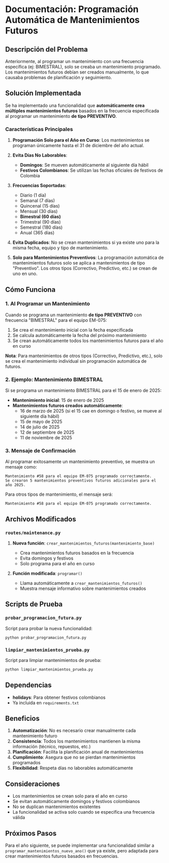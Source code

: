 # Documentación: Programación Automática de Mantenimientos Futuros

## Descripción del Problema

Anteriormente, al programar un mantenimiento con una frecuencia específica (ej: BIMESTRAL), solo se creaba un mantenimiento programado. Los mantenimientos futuros debían ser creados manualmente, lo que causaba problemas de planificación y seguimiento.

## Solución Implementada

Se ha implementado una funcionalidad que **automáticamente crea múltiples mantenimientos futuros** basados en la frecuencia especificada al programar un mantenimiento **de tipo PREVENTIVO**.

### Características Principales

1. **Programación Solo para el Año en Curso**: Los mantenimientos se programan únicamente hasta el 31 de diciembre del año actual.

2. **Evita Días No Laborables**: 
   - **Domingos**: Se mueven automáticamente al siguiente día hábil
   - **Festivos Colombianos**: Se utilizan las fechas oficiales de festivos de Colombia

3. **Frecuencias Soportadas**:
   - Diario (1 día)
   - Semanal (7 días)
   - Quincenal (15 días)
   - Mensual (30 días)
   - **Bimestral (60 días)**
   - Trimestral (90 días)
   - Semestral (180 días)
   - Anual (365 días)

4. **Evita Duplicados**: No se crean mantenimientos si ya existe uno para la misma fecha, equipo y tipo de mantenimiento.

5. **Solo para Mantenimientos Preventivos**: La programación automática de mantenimientos futuros solo se aplica a mantenimientos de tipo "Preventivo". Los otros tipos (Correctivo, Predictivo, etc.) se crean de uno en uno.

## Cómo Funciona

### 1. Al Programar un Mantenimiento

Cuando se programa un mantenimiento **de tipo PREVENTIVO** con frecuencia "BIMESTRAL" para el equipo EM-075:

1. Se crea el mantenimiento inicial con la fecha especificada
2. Se calcula automáticamente la fecha del próximo mantenimiento
3. Se crean automáticamente todos los mantenimientos futuros para el año en curso

**Nota**: Para mantenimientos de otros tipos (Correctivo, Predictivo, etc.), solo se crea el mantenimiento individual sin programación automática de futuros.

### 2. Ejemplo: Mantenimiento BIMESTRAL

Si se programa un mantenimiento BIMESTRAL para el 15 de enero de 2025:

- **Mantenimiento inicial**: 15 de enero de 2025
- **Mantenimientos futuros creados automáticamente**:
  - 16 de marzo de 2025 (si el 15 cae en domingo o festivo, se mueve al siguiente día hábil)
  - 15 de mayo de 2025
  - 14 de julio de 2025
  - 12 de septiembre de 2025
  - 11 de noviembre de 2025

### 3. Mensaje de Confirmación

Al programar exitosamente un mantenimiento preventivo, se muestra un mensaje como:
```
Mantenimiento #58 para el equipo EM-075 programado correctamente. 
Se crearon 5 mantenimientos preventivos futuros adicionales para el año 2025.
```

Para otros tipos de mantenimiento, el mensaje será:
```
Mantenimiento #58 para el equipo EM-075 programado correctamente.
```

## Archivos Modificados

### `routes/maintenance.py`

1. **Nueva función**: `crear_mantenimientos_futuros(mantenimiento_base)`
   - Crea mantenimientos futuros basados en la frecuencia
   - Evita domingos y festivos
   - Solo programa para el año en curso

2. **Función modificada**: `programar()`
   - Llama automáticamente a `crear_mantenimientos_futuros()`
   - Muestra mensaje informativo sobre mantenimientos creados

## Scripts de Prueba

### `probar_programacion_futura.py`
Script para probar la nueva funcionalidad:
```bash
python probar_programacion_futura.py
```

### `limpiar_mantenimientos_prueba.py`
Script para limpiar mantenimientos de prueba:
```bash
python limpiar_mantenimientos_prueba.py
```

## Dependencias

- **holidays**: Para obtener festivos colombianos
- Ya incluida en `requirements.txt`

## Beneficios

1. **Automatización**: No es necesario crear manualmente cada mantenimiento futuro
2. **Consistencia**: Todos los mantenimientos mantienen la misma información (técnico, repuestos, etc.)
3. **Planificación**: Facilita la planificación anual de mantenimientos
4. **Cumplimiento**: Asegura que no se pierdan mantenimientos programados
5. **Flexibilidad**: Respeta días no laborables automáticamente

## Consideraciones

- Los mantenimientos se crean solo para el año en curso
- Se evitan automáticamente domingos y festivos colombianos
- No se duplican mantenimientos existentes
- La funcionalidad se activa solo cuando se especifica una frecuencia válida

## Próximos Pasos

Para el año siguiente, se puede implementar una funcionalidad similar a `programar_mantenimientos_nuevo_ano()` que ya existe, pero adaptada para crear mantenimientos futuros basados en frecuencias. 